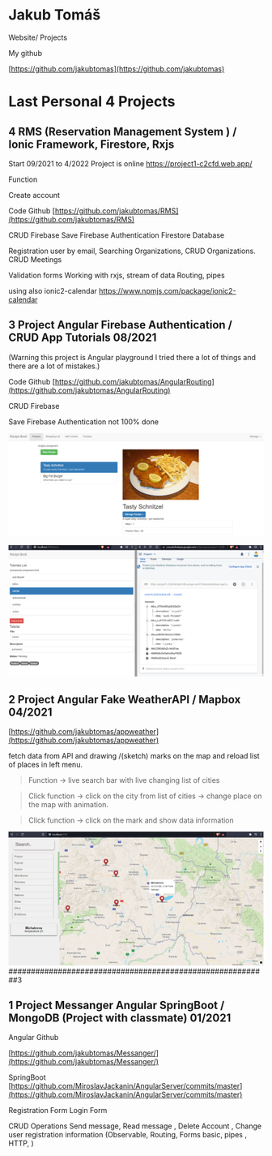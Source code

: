 # Jakub Tomáš 
Website/ Projects 


My github 

[https://github.com/jakubtomas](https://github.com/jakubtomas)


# Last Personal 4 Projects
##  4 RMS (Reservation Management System ) / Ionic Framework, Firestore, Rxjs 
Start 09/2021 to 4/2022
Project is online https://project1-c2cfd.web.app/

Function 

Create account 

Code Github
[https://github.com/jakubtomas/RMS](https://github.com/jakubtomas/RMS)


CRUD Firebase 
Save 
Firebase Authentication 
Firestore Database 

Registration user by email,
Searching Organizations,
CRUD Organizations.
CRUD Meetings

Validation forms
Working with rxjs, stream of data 
Routing, pipes 

using also  ionic2-calendar
https://www.npmjs.com/package/ionic2-calendar


##  3 Project  Angular Firebase Authentication / CRUD App Tutorials 08/2021
(Warning this project is Angular playground I tried there a lot of things and there are a lot of mistakes.)

Code Github
[https://github.com/jakubtomas/AngularRouting](https://github.com/jakubtomas/AngularRouting)


CRUD Firebase 

Save 
Firebase Authentication not 100% done

![Firebase](/images/three.png)


![Firebase 2](/images/firebase.png)

##  2 Project  Angular Fake WeatherAPI / Mapbox 04/2021
[https://github.com/jakubtomas/appweather](https://github.com/jakubtomas/appweather)


fetch data from API and drawing /(sketch) marks on the map and reload list of places in left menu.

> Function -> live search bar with  live changing list of cities  

> Click function -> click on the city from list of cities -> change place on the map with animation.

> Click function  -> click on the mark and show data information 


![GitHub Logo](/images/weather.png)
 ##########################################################3

## 1 Project  Messanger Angular SpringBoot / MongoDB (Project with classmate) 01/2021
Angular Github

[https://github.com/jakubtomas/Messanger/](https://github.com/jakubtomas/Messanger/)


SpringBoot 
[https://github.com/MiroslavJackanin/AngularServer/commits/master](https://github.com/MiroslavJackanin/AngularServer/commits/master)

Registration Form
Login Form

CRUD Operations
Send message, Read message , Delete Account , Change user registration information
(Observable, Routing, Forms basic, pipes , HTTP, )

